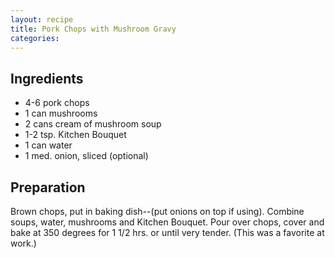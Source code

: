 ```yaml
---
layout: recipe
title: Pork Chops with Mushroom Gravy
categories:
---
```


## Ingredients

- 4-6 pork chops
- 1 can mushrooms
- 2 cans cream of mushroom soup
- 1-2 tsp. Kitchen Bouquet
- 1 can water
- 1 med. onion, sliced (optional)

## Preparation

Brown chops, put in baking dish--(put onions on top if using).  Combine soups, water, mushrooms and Kitchen Bouquet.  Pour over chops, cover and bake at 350 degrees for 1 1/2 hrs. or until very tender.  (This was a favorite at work.)